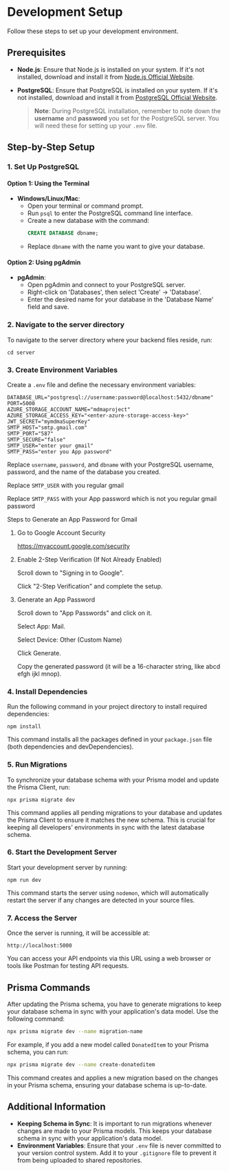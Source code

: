 # Development Setup

Follow these steps to set up your development environment.

## Prerequisites

- **Node.js**: Ensure that Node.js is installed on your system. If it's not installed, download and install it from [Node.js Official Website](https://nodejs.org/).

- **PostgreSQL**: Ensure that PostgreSQL is installed on your system. If it's not installed, download and install it from [PostgreSQL Official Website](https://www.postgresql.org/download/).

    > **Note**: During PostgreSQL installation, remember to note down the **username** and **password** you set for the PostgreSQL server. You will need these for setting up your `.env` file.

## Step-by-Step Setup

### 1. Set Up PostgreSQL

#### Option 1: Using the Terminal

- **Windows/Linux/Mac**:
    - Open your terminal or command prompt.
    - Run `psql` to enter the PostgreSQL command line interface.
    - Create a new database with the command:
        ```sql
        CREATE DATABASE dbname;
        ```
    - Replace `dbname` with the name you want to give your database.

#### Option 2: Using pgAdmin

- **pgAdmin**:
    - Open pgAdmin and connect to your PostgreSQL server.
    - Right-click on 'Databases', then select 'Create' -> 'Database'.
    - Enter the desired name for your database in the 'Database Name' field and save.

### 2. Navigate to the server directory

To navigate to the server directory where your backend files reside, run:

    cd server

### 3. Create Environment Variables

Create a `.env` file and define the necessary environment variables:

```plaintext
DATABASE_URL="postgresql://username:password@localhost:5432/dbname"
PORT=5000
AZURE_STORAGE_ACCOUNT_NAME="mdmaproject"
AZURE_STORAGE_ACCESS_KEY="<enter-azure-storage-access-key>"
JWT_SECRET="mymdmaSuperKey"
SMTP_HOST="smtp.gmail.com"
SMTP_PORT="587"
SMTP_SECURE="false"
SMTP_USER="enter your gmail"
SMTP_PASS="enter you App password"
```

Replace `username`, `password`, and `dbname` with your PostgreSQL username, password, and the name of the database you created.

Replace `SMTP_USER` with you regular gmail

Replace `SMTP_PASS` with your App password which is not you regular gmail password

Steps to Generate an App Password for Gmail

1. Go to Google Account Security

    https://myaccount.google.com/security

2. Enable 2-Step Verification (If Not Already Enabled)

    Scroll down to "Signing in to Google".

    Click "2-Step Verification" and complete the setup.

3. Generate an App Password

    Scroll down to "App Passwords" and click on it.

    Select App: Mail.

    Select Device: Other (Custom Name)

    Click Generate.

    Copy the generated password (it will be a 16-character string, like abcd efgh ijkl mnop).

### 4. Install Dependencies

Run the following command in your project directory to install required dependencies:

    npm install

This command installs all the packages defined in your `package.json` file (both dependencies and devDependencies).

### 5. Run Migrations

To synchronize your database schema with your Prisma model and update the Prisma Client, run:

    npx prisma migrate dev

This command applies all pending migrations to your database and updates the Prisma Client to ensure it matches the new schema. This is crucial for keeping all developers' environments in sync with the latest database schema.

### 6. Start the Development Server

Start your development server by running:

    npm run dev

This command starts the server using `nodemon`, which will automatically restart the server if any changes are detected in your source files.

### 7. Access the Server

Once the server is running, it will be accessible at:

    http://localhost:5000

You can access your API endpoints via this URL using a web browser or tools like Postman for testing API requests.

## Prisma Commands

After updating the Prisma schema, you have to generate migrations to keep your database schema in sync with your application's data model. Use the following command:

```bash
npx prisma migrate dev --name migration-name
```

For example, if you add a new model called `DonatedItem` to your Prisma schema, you can run:

```bash
npx prisma migrate dev --name create-donateditem
```

This command creates and applies a new migration based on the changes in your Prisma schema, ensuring your database schema is up-to-date.

## Additional Information

- **Keeping Schema in Sync**: It is important to run migrations whenever changes are made to your Prisma models. This keeps your database schema in sync with your application's data model.
- **Environment Variables**: Ensure that your `.env` file is never committed to your version control system. Add it to your `.gitignore` file to prevent it from being uploaded to shared repositories.
